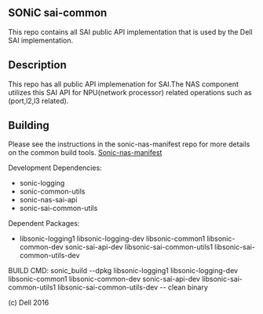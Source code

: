 SONiC sai-common 
----------------------
This repo contains all SAI public API implementation that is used by the Dell SAI implementation.


Description
-----------

This repo has all public API implemenation for SAI.The NAS component utilizes this SAI API for NPU(network processor) related operations such as (port,l2,l3 related). 

Building
--------
Please see the instructions in the sonic-nas-manifest repo for more details on the common build tools.  [Sonic-nas-manifest](https://stash.force10networks.com/projects/SONIC/repos/sonic-nas-manifest/browse)

Development Dependencies:

 - sonic-logging
 - sonic-common-utils
 - sonic-nas-sai-api
 - sonic-sai-common-utils 

Dependent Packages:

 - libsonic-logging1 libsonic-logging-dev libsonic-common1 libsonic-common-dev sonic-sai-api-dev  libsonic-sai-common-utils1 libsonic-sai-common-utils-dev


BUILD CMD: sonic_build --dpkg libsonic-logging1 libsonic-logging-dev libsonic-common1 libsonic-common-dev sonic-sai-api-dev  libsonic-sai-common-utils1 libsonic-sai-common-utils-dev -- clean binary

(c) Dell 2016
